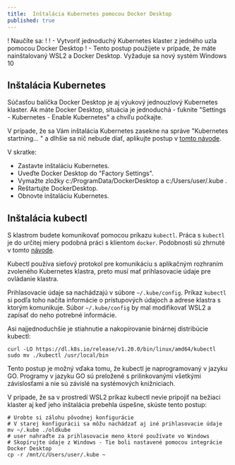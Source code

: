 ```yaml
---
title:  Inštalácia Kubernetes pomocou Docker Desktop
published: true
---
```


! Naučíte sa:
!
! - Vytvoriť jednoduchý Kubernetes klaster z jedného uzla pomocou Docker Desktop
! - Tento postup použijete v prípade, že máte nainštalovaný WSL2 a Docker Desktop. Vyžaduje sa nový systém Windows 10

## Inštalácia Kubernetes

Súčasťou balíčka Docker Desktop je aj výukový jednouzlový Kubernetes klaster.
Ak máte Docker Desktop, situácia je jednoduchá - ťuknite "Settings - Kubernetes - Enable Kubernetes" a chvíľu počkajte.

V prípade, že sa Vám inštalácia Kubernetes zasekne na správe "Kubernetes startning... " a dlhšie sa nič nebude diať, aplikujte postup v [tomto návode](https://stackoverflow.com/questions/57711639/docker-for-windows-stuck-at-kubernetes-is-starting-after-updating-to-version-2).

V skratke:
- Zastavte inštaláciu Kubernetes.
- Uveďte Docker Desktop do "Factory Settings".
- Vymažte zložky c:/ProgramData/DockerDesktop a c:/Users/user/.kube .
- Reštartujte DockerDesktop.
- Obnovte inštaláciu Kubernetes.


## Inštalácia kubectl

S klastrom budete komunikovať pomocou príkazu `kubectl`.
Práca s `kubectl` je do určitej miery podobná práci s klientom `docker`. Podobnosti sú zhrnuté v tomto [návode](https://kubernetes.io/docs/reference/kubectl/docker-cli-to-kubectl/).

Kubectl používa sieťový protokol pre komunikáciu s aplikačným rozhraním zvoleného Kubernetes klastra, preto musí mať prihlasovacie údaje pre ovládanie klastra.

Prihlasovacie údaje sa nachádzajú v súbore `~/.kube/config`. Príkaz `kubectl` si podľa toho načíta informácie o prístupových údajoch a adrese klastra s ktorým komunikuje.
Súbor `~/.kube/config` by mal modifikovať WSL2 a zapísať do neho potrebné informácie.


Asi najjednoduchšie je stiahnutie a nakopírovanie binárnej distribúcie kubectl:

    curl -LO https://dl.k8s.io/release/v1.20.0/bin/linux/amd64/kubectl
    sudo mv ./kubectl /usr/local/bin

Tento postup je možný vďaka tomu, že kubectl je naprogramovaný v jazyku GO.
Programy v jazyku GO sú preložené s prilinkovanými všetkými závislosťami a nie sú závislé na systémových knižniciach.

V prípade, že sa v prostredí WSL2 príkaz kubectl nevie pripojiť na bežiaci klaster aj keď jeho inštalácia prebehla úspešne, skúste tento postup:
    

```
# Urobte si zálohu pôvodnej konfigurácie
# V starej konfigurácii sa môžu nachádzať aj iné prihlasovacie údaje
mv ~/.kube ./oldkube
# user nahraďte za prihlasovacie meno ktoré používate vo Windows
# Skopírujte údaje z Windows - Tie boli nastavené pomocou integrácie Docker Desktop
cp -r /mnt/c/Users/user/.kube ~
```
